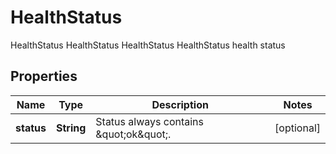 

# HealthStatus

HealthStatus HealthStatus HealthStatus HealthStatus health status
## Properties

Name | Type | Description | Notes
------------ | ------------- | ------------- | -------------
**status** | **String** | Status always contains \&quot;ok\&quot;. |  [optional]



